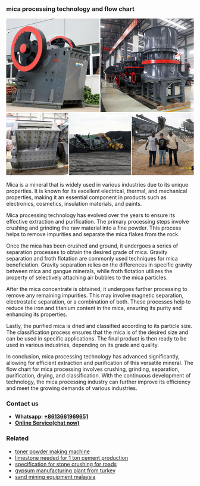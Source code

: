 <h3>mica processing technology and flow chart</h3><img src='1708408340.jpg' alt=''><p>Mica is a mineral that is widely used in various industries due to its unique properties. It is known for its excellent electrical, thermal, and mechanical properties, making it an essential component in products such as electronics, cosmetics, insulation materials, and paints.</p><p>Mica processing technology has evolved over the years to ensure its effective extraction and purification. The primary processing steps involve crushing and grinding the raw material into a fine powder. This process helps to remove impurities and separate the mica flakes from the rock.</p><p>Once the mica has been crushed and ground, it undergoes a series of separation processes to obtain the desired grade of mica. Gravity separation and froth flotation are commonly used techniques for mica beneficiation. Gravity separation relies on the differences in specific gravity between mica and gangue minerals, while froth flotation utilizes the property of selectively attaching air bubbles to the mica particles.</p><p>After the mica concentrate is obtained, it undergoes further processing to remove any remaining impurities. This may involve magnetic separation, electrostatic separation, or a combination of both. These processes help to reduce the iron and titanium content in the mica, ensuring its purity and enhancing its properties.</p><p>Lastly, the purified mica is dried and classified according to its particle size. The classification process ensures that the mica is of the desired size and can be used in specific applications. The final product is then ready to be used in various industries, depending on its grade and quality.</p><p>In conclusion, mica processing technology has advanced significantly, allowing for efficient extraction and purification of this versatile mineral. The flow chart for mica processing involves crushing, grinding, separation, purification, drying, and classification. With the continuous development of technology, the mica processing industry can further improve its efficiency and meet the growing demands of various industries.</p><h3>Contact us</h3><ul><li><strong>Whatsapp:&nbsp;<a href="https://wa.me/8613661969651">+8613661969651</a></strong></li><li><a href="https://swt.shibang-china.com/?git&amp;zhl&amp;mica processing technology and flow chart"><strong>Online Service(chat now)</strong></a></li></ul><h3>Related</h3><ul><li><a href='toner powder making machine.md'>toner powder making machine</a></li><li><a href='limestone needed for 1 ton cement production.md'>limestone needed for 1 ton cement production</a></li><li><a href='specification for stone crushing for roads.md'>specification for stone crushing for roads</a></li><li><a href='gypsum manufacturing plant from turkey.md'>gypsum manufacturing plant from turkey</a></li><li><a href='sand mining equipment malaysia.md'>sand mining equipment malaysia</a></li></ul>